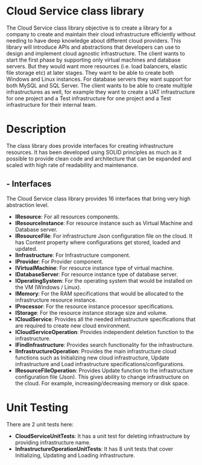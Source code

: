 
# Cloud Service class library
The Cloud Service class library objective is to create a library for a company to create and maintain their cloud infrastructure efficiently without needing to have deep knowledge about different cloud providers. This library will introduce APIs and abstractions that developers can use to design and implement cloud agnostic infrastructure. The client wants to start the first phase by supporting only virtual machines and database servers. But they would want more resources (i.e. load balancers, elastic file storage etc) at later stages. They want to be able to create both Windows and Linux instances. For database servers they want support for both MySQL and SQL Server. The client wants to be able to create multiple infrastructures as well, for example they want to create a UAT infrastructure for one project and a Test infrastructure for one project and a Test infrastructure for their internal team.

# Description
The class library does provide interfaces for creating infrastructure resources. It has been developed using SOLID principles as much as it possible to provide clean code and architecture that can be expanded and scaled with high rate of readability and maintenance.

## - Interfaces
The Cloud Service class library provides 16 interfaces that bring very high abstraction level.

 - **IResource**: For all resources components.
 - **IResourceInstance**: For resource instance such as Virtual Machine and Database server.
 - **IResourceFile**: For infrastructure Json configuration file on the cloud. It has Content property where configurations get stored, loaded and updated.
 - **IInfrastructure**: For Infrastructure component.
 - **IProvider**: For Provider component.
 - **IVirtualMachine**: For resource instance type of virtual machine.
 - **IDatabaseServer**: For resource instance type of database server.
 - **IOperatingSystem**: For the operating system that would be installed on the VM (Windows / Linux).
 - **IMemory**: For the RAM specifications that would be allocated to the infrastructure resource instance.
 - **IProcessor**: For the resource instance processor specifications.
 - **IStorage**: For the resource instance storage size and volume.
 - **ICloudService**: Provides all the needed infrastructure specifications that are required to create new cloud environment.
 - **ICloudServiceOperation**: Provides independent deletion function to the infrastructure.
 - **IFindInfrastructure**: Provides search functionality for the infrastructure.
 - **IInfrastructureOperation**: Provides the main infrastructure cloud functions such as Initializing new cloud infrastructure, Update infrastructure and Load infrastructure specifications/configurations.
 - **IResourceFileOperation**: Provides Update function to the infrastructure configuration file (Json). This gives ability to change infrastructure on the cloud. For example, increasing/decreasing memory or disk space.

 # Unit Testing
There are 2 unit tests here:

 - **CloudServiceUnitTests**: It has a unit test for deleting infrastructure by providing infrastructure name.
 - **InfrastructureOperationUnitTests**: It has 8 unit tests that cover Initializing, Updating and Loading infrastructure.
